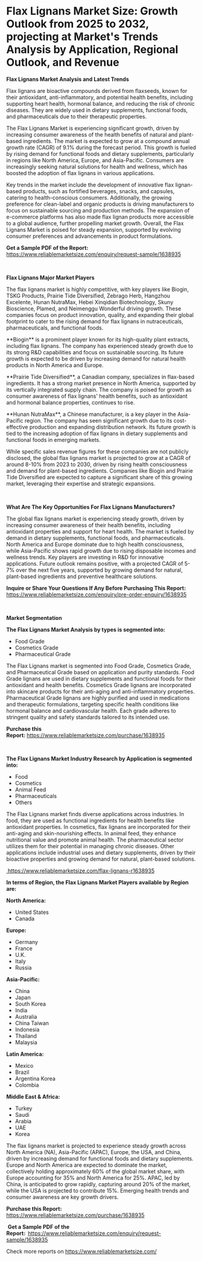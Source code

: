 <p><h1>Flax Lignans Market Size: Growth Outlook from 2025 to 2032, projecting at Market's Trends Analysis by Application, Regional Outlook, and Revenue</h1></p><p><strong>Flax Lignans Market Analysis and Latest Trends</strong></p>
<p><p>Flax lignans are bioactive compounds derived from flaxseeds, known for their antioxidant, anti-inflammatory, and potential health benefits, including supporting heart health, hormonal balance, and reducing the risk of chronic diseases. They are widely used in dietary supplements, functional foods, and pharmaceuticals due to their therapeutic properties.</p><p>The Flax Lignans Market is experiencing significant growth, driven by increasing consumer awareness of the health benefits of natural and plant-based ingredients. The market is expected to grow at a compound annual growth rate (CAGR) of 9.1% during the forecast period. This growth is fueled by rising demand for functional foods and dietary supplements, particularly in regions like North America, Europe, and Asia-Pacific. Consumers are increasingly seeking natural solutions for health and wellness, which has boosted the adoption of flax lignans in various applications.</p><p>Key trends in the market include the development of innovative flax lignan-based products, such as fortified beverages, snacks, and capsules, catering to health-conscious consumers. Additionally, the growing preference for clean-label and organic products is driving manufacturers to focus on sustainable sourcing and production methods. The expansion of e-commerce platforms has also made flax lignan products more accessible to a global audience, further propelling market growth. Overall, the Flax Lignans Market is poised for steady expansion, supported by evolving consumer preferences and advancements in product formulations.</p></p>
<p><strong>Get a Sample PDF of the Report:&nbsp;</strong> <a href="https://www.reliablemarketsize.com/enquiry/request-sample/1638935?utm_campaign=2272&utm_medium=2&utm_source=Github&utm_content=ia&utm_term=25012025&utm_id=flax-lignans">https://www.reliablemarketsize.com/enquiry/request-sample/1638935</a></p>
<p>&nbsp;</p>
<p><strong>Flax Lignans Major Market Players</strong></p>
<p><p>The flax lignans market is highly competitive, with key players like Biogin, TSKG Products, Prairie Tide Diversified, Zebrago Herb, Hangzhou Excelente, Hunan NutraMax, Hebei Xinqidian Biotechnology, Skuny Bioscience, Plamed, and Neimenggu Wonderful driving growth. These companies focus on product innovation, quality, and expanding their global footprint to cater to the rising demand for flax lignans in nutraceuticals, pharmaceuticals, and functional foods.</p><p>**Biogin** is a prominent player known for its high-quality plant extracts, including flax lignans. The company has experienced steady growth due to its strong R&D capabilities and focus on sustainable sourcing. Its future growth is expected to be driven by increasing demand for natural health products in North America and Europe.</p><p>**Prairie Tide Diversified**, a Canadian company, specializes in flax-based ingredients. It has a strong market presence in North America, supported by its vertically integrated supply chain. The company is poised for growth as consumer awareness of flax lignans' health benefits, such as antioxidant and hormonal balance properties, continues to rise.</p><p>**Hunan NutraMax**, a Chinese manufacturer, is a key player in the Asia-Pacific region. The company has seen significant growth due to its cost-effective production and expanding distribution network. Its future growth is tied to the increasing adoption of flax lignans in dietary supplements and functional foods in emerging markets.</p><p>While specific sales revenue figures for these companies are not publicly disclosed, the global flax lignans market is projected to grow at a CAGR of around 8-10% from 2023 to 2030, driven by rising health consciousness and demand for plant-based ingredients. Companies like Biogin and Prairie Tide Diversified are expected to capture a significant share of this growing market, leveraging their expertise and strategic expansions.</p></p>
<p>&nbsp;</p>
<p><strong>What Are The Key Opportunities For Flax Lignans Manufacturers?</strong></p>
<p><p>The global flax lignans market is experiencing steady growth, driven by increasing consumer awareness of their health benefits, including antioxidant properties and support for heart health. The market is fueled by demand in dietary supplements, functional foods, and pharmaceuticals. North America and Europe dominate due to high health consciousness, while Asia-Pacific shows rapid growth due to rising disposable incomes and wellness trends. Key players are investing in R&D for innovative applications. Future outlook remains positive, with a projected CAGR of 5-7% over the next five years, supported by growing demand for natural, plant-based ingredients and preventive healthcare solutions.</p></p>
<p><strong>Inquire or Share Your Questions If Any Before Purchasing This Report:</strong> <a href="https://www.reliablemarketsize.com/enquiry/pre-order-enquiry/1638935?utm_campaign=2272&utm_medium=2&utm_source=Github&utm_content=ia&utm_term=25012025&utm_id=flax-lignans">https://www.reliablemarketsize.com/enquiry/pre-order-enquiry/1638935</a></p>
<p>&nbsp;</p>
<p><strong>Market Segmentation</strong></p>
<p><strong>The Flax Lignans Market Analysis by types is segmented into:</strong></p>
<p><ul><li>Food Grade</li><li>Cosmetics Grade</li><li>Pharmaceutical Grade</li></ul></p>
<p><p>The Flax Lignans market is segmented into Food Grade, Cosmetics Grade, and Pharmaceutical Grade based on application and purity standards. Food Grade lignans are used in dietary supplements and functional foods for their antioxidant and health benefits. Cosmetics Grade lignans are incorporated into skincare products for their anti-aging and anti-inflammatory properties. Pharmaceutical Grade lignans are highly purified and used in medications and therapeutic formulations, targeting specific health conditions like hormonal balance and cardiovascular health. Each grade adheres to stringent quality and safety standards tailored to its intended use.</p></p>
<p><strong>Purchase this Report:&nbsp;</strong><a href="https://www.reliablemarketsize.com/purchase/1638935?utm_campaign=2272&utm_medium=2&utm_source=Github&utm_content=ia&utm_term=25012025&utm_id=flax-lignans">https://www.reliablemarketsize.com/purchase/1638935</a></p>
<p>&nbsp;</p>
<p><strong>The Flax Lignans Market Industry Research by Application is segmented into:</strong></p>
<p><ul><li>Food</li><li>Cosmetics</li><li>Animal Feed</li><li>Pharmaceuticals</li><li>Others</li></ul></p>
<p><p>The Flax Lignans market finds diverse applications across industries. In food, they are used as functional ingredients for health benefits like antioxidant properties. In cosmetics, flax lignans are incorporated for their anti-aging and skin-nourishing effects. In animal feed, they enhance nutritional value and promote animal health. The pharmaceutical sector utilizes them for their potential in managing chronic diseases. Other applications include industrial uses and dietary supplements, driven by their bioactive properties and growing demand for natural, plant-based solutions.</p></p>
<p><a href="https://www.reliablemarketsize.com/flax-lignans-r1638935?utm_campaign=2272&utm_medium=2&utm_source=Github&utm_content=ia&utm_term=25012025&utm_id=flax-lignans">&nbsp;https://www.reliablemarketsize.com/flax-lignans-r1638935</a></p>
<p><strong>In terms of Region, the Flax Lignans Market Players available by Region are:</strong></p>
<p>
    <p> <strong> North America: </strong>
        <ul>
            <li>United States</li>
            <li>Canada</li>
        </ul>
        </p> 
    <p> <strong> Europe: </strong>
        <ul>
            <li>Germany</li>
            <li>France</li>
            <li>U.K.</li>
            <li>Italy</li>
            <li>Russia</li>
        </ul>
        </p> 
    <p> <strong> Asia-Pacific: </strong>
        <ul>
            <li>China</li>
            <li>Japan</li>
            <li>South Korea</li>
            <li>India</li>
            <li>Australia</li>
            <li>China Taiwan</li>
            <li>Indonesia</li>
            <li>Thailand</li>
            <li>Malaysia</li>
        </ul>
        </p> 
    <p> <strong> Latin America: </strong>
        <ul>
            <li>Mexico</li>
            <li>Brazil</li>
            <li>Argentina Korea</li>
            <li>Colombia</li>
        </ul>
        </p> 
    <p> <strong> Middle East & Africa: </strong>
        <ul>
            <li>Turkey</li>
            <li>Saudi</li>
            <li>Arabia</li>
            <li>UAE</li>
            <li>Korea</li>
        </ul>
    </p>
    </p>
<p><p>The flax lignans market is projected to experience steady growth across North America (NA), Asia-Pacific (APAC), Europe, the USA, and China, driven by increasing demand for functional foods and dietary supplements. Europe and North America are expected to dominate the market, collectively holding approximately 60% of the global market share, with Europe accounting for 35% and North America for 25%. APAC, led by China, is anticipated to grow rapidly, capturing around 20% of the market, while the USA is projected to contribute 15%. Emerging health trends and consumer awareness are key growth drivers.</p></p>
<p><strong>Purchase this Report: </strong><a href="https://www.reliablemarketsize.com/purchase/1638935?utm_campaign=2272&utm_medium=2&utm_source=Github&utm_content=ia&utm_term=25012025&utm_id=flax-lignans">https://www.reliablemarketsize.com/purchase/1638935</a></p>
<p>&nbsp;<strong>Get a Sample PDF of the Report:&nbsp;&nbsp;</strong><a href="https://www.reliablemarketsize.com/enquiry/request-sample/1638935?utm_campaign=2272&utm_medium=2&utm_source=Github&utm_content=ia&utm_term=25012025&utm_id=flax-lignans">https://www.reliablemarketsize.com/enquiry/request-sample/1638935</a></p>
<p><strong></strong></p>
<p>Check more reports on <a href="https://www.reliablemarketsize.com/?utm_campaign=2272&utm_medium=2&utm_source=Github&utm_content=ia&utm_term=25012025&utm_id=flax-lignans">https://www.reliablemarketsize.com/</a></p>